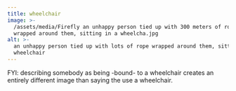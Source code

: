 ```yaml
---
title: wheelchair
image: >-
  /assets/media/Firefly an unhappy person tied up with 300 meters of rope
  wrapped around them, sitting in a wheelcha.jpg
alt: >-
  an unhappy person tied up with lots of rope wrapped around them, sitting in a
  wheelchair
---
```


FYI: describing somebody as being -bound- to a wheelchair creates an entirely different image than saying the use a wheelchair.
